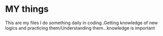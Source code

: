 # MY things
This are my files I do something daily in coding..Getting knowledge of new logics and practicing them/Understanding them...knowledge is important
